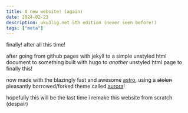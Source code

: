 ```yaml
---
title: A new website! (again)
date: 2024-02-23
description: uku3lig.net 5th edition (never seen before!)
tags: ["meta"]
---
```


finally! after all this time!

after going from github pages with jekyll to a simple unstyled html document to something built with hugo to _another_ unstyled html page to finally this!

now made with the blazingly fast and awesome [astro](https://astro.build), using a ~~stolen~~ pleasantly borrowed/forked theme called [aurora](https://aurora.thilohohlt.com/)!

hopefully this will be the last time i remake this website from scratch (despair)
